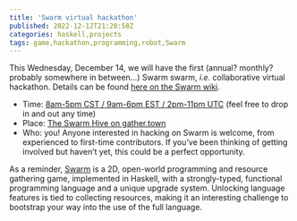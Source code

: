 ```yaml
---
title: 'Swarm virtual hackathon'
published: 2022-12-12T21:20:58Z
categories: haskell,projects
tags: game,hackathon,programming,robot,Swarm
---
```


<p>This Wednesday, December 14, we will have the first (annual? monthly? probably somewhere in between…) Swarm swarm, <em>i.e.</em> collaborative virtual hackathon. Details can be found <a href="https://github.com/swarm-game/swarm/wiki/Swarm-swarm">here on the Swarm wiki</a>.</p>
<ul>
<li>Time: <a href="https://www.timeanddate.com/worldclock/fixedtime.html?msg=Swarm+swarm&amp;iso=20221214T14&amp;p1=%3A&amp;ah=9">8am-5pm CST / 9am-6pm EST / 2pm-11pm UTC</a> (feel free to drop in and out any time)</li>
<li>Place: <a href="https://app.gather.town/app/SpqG1ic5pNKM7YqS/The%20Swarm%20Hive">The Swarm Hive on gather.town</a></li>
<li>Who: you! Anyone interested in hacking on Swarm is welcome, from experienced to first-time contributors. If you’ve been thinking of getting involved but haven’t yet, this could be a perfect opportunity.</li>
</ul>
<p>As a reminder, <a href="https://github.com/swarm-game/swarm/">Swarm</a> is a 2D, open-world programming and resource gathering game, implemented in Haskell, with a strongly-typed, functional programming language and a unique upgrade system. Unlocking language features is tied to collecting resources, making it an interesting challenge to bootstrap your way into the use of the full language.</p>

